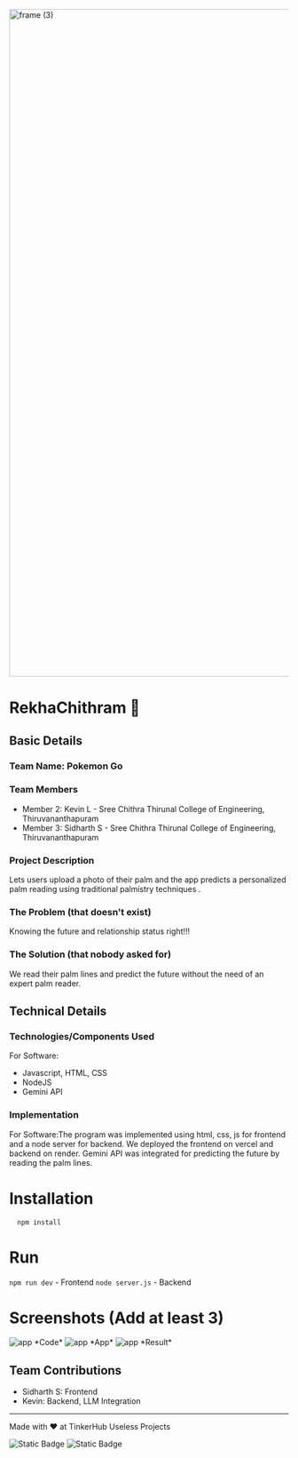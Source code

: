 <img width="3188" height="1202" alt="frame (3)" src="https://github.com/user-attachments/assets/517ad8e9-ad22-457d-9538-a9e62d137cd7" />


# RekhaChithram 🎯


## Basic Details
### Team Name: Pokemon Go


### Team Members
- Member 2: Kevin L - Sree Chithra Thirunal College of Engineering, Thiruvananthapuram
- Member 3: Sidharth S - Sree Chithra Thirunal College of Engineering, Thiruvananthapuram

### Project Description
Lets users upload a photo of their palm and the app predicts a personalized palm reading using traditional palmistry techniques . 

### The Problem (that doesn't exist)
Knowing the future and relationship status right!!!

### The Solution (that nobody asked for)
We read their palm lines and predict the future without the need of an expert palm reader.

## Technical Details
### Technologies/Components Used
For Software:
- Javascript, HTML, CSS
- NodeJS
- Gemini API

### Implementation
For Software:The program was implemented using html, css, js for frontend and a node server for backend. We deployed the frontend on vercel and backend on render. Gemini API was integrated for predicting the future by reading the palm lines.

# Installation
```git clone repo_name
  npm install
  ```

# Run
```npm run dev``` - Frontend
```node server.js``` - Backend

# Screenshots (Add at least 3)
<img src="images/code.png" alt="app"/>
*Code*

<img src="images/project.png" alt="app"/>
*App*

<img src="images/last.jpg" alt="app"/>
*Result*

## Team Contributions
- Sidharth S: Frontend
- Kevin: Backend, LLM Integration

---
Made with ❤️ at TinkerHub Useless Projects 

![Static Badge](https://img.shields.io/badge/TinkerHub-24?color=%23000000&link=https%3A%2F%2Fwww.tinkerhub.org%2F)
![Static Badge](https://img.shields.io/badge/UselessProjects--25-25?link=https%3A%2F%2Fwww.tinkerhub.org%2Fevents%2FQ2Q1TQKX6Q%2FUseless%2520Projects)



